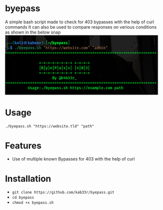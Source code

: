 # byepass
A simple bash script made to check for 403 bypasses with the help of curl commands
It can also be used to compare responses on verious conditions as shown in the below snap
![](poc.png)

# Usage
`./byepass.sh "https://website.tld" "path"`



# Features
- Use of multiple known Bypasses for 403 with the help of curl

# Installation
   * `git clone https://github.com/kab33r/byepass.git`
   * `cd byepass`
   * `chmod +x byepass.sh`

   
